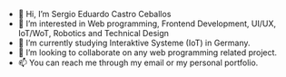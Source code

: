 - 👋 Hi, I’m Sergio Eduardo Castro Ceballos
- 👀 I’m interested in Web programming, Frontend Development, UI/UX, IoT/WoT, Robotics and Technical Design
- 🌱 I’m currently studying Interaktive Systeme (IoT) in Germany.
- 💞️ I’m looking to collaborate on any web programming related project.
- 📫 You can reach me through my email or my personal portfolio.

<!---
SergioCasCeb/SergioCasCeb is a ✨ special ✨ repository because its `README.md` (this file) appears on your GitHub profile.
You can click the Preview link to take a look at your changes.
--->

